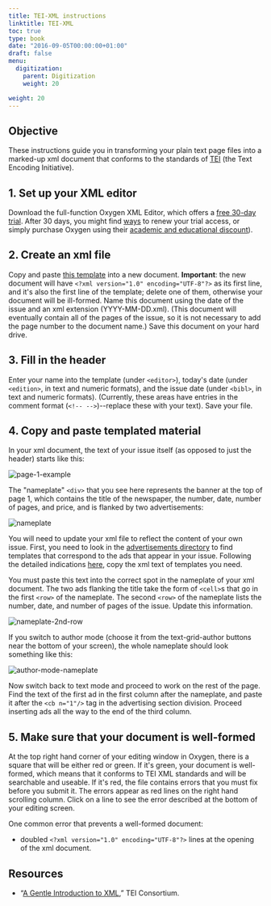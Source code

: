 ```yaml
---
title: TEI-XML instructions
linktitle: TEI-XML
toc: true
type: book
date: "2016-09-05T00:00:00+01:00"
draft: false
menu:
  digitization:
    parent: Digitization
    weight: 20

weight: 20
---
```


## Objective
These instructions guide you in transforming your plain text page files into a marked-up xml document that conforms to the standards of [TEI](http://www.tei-c.org) (the Text Encoding Initiative).

## 1. Set up your XML editor
Download the full-function Oxygen XML Editor, which offers a [free 30-day trial](http://www.oxygenxml.com/xml_editor/register.html). After 30 days, you might find [ways](https://10minutemail.com/) to renew your trial access, or simply purchase Oxygen using their [academic and educational discount](http://oxygenxml.com/academic/)).

## 2. Create an xml file
Copy and paste [this template](https://raw.githubusercontent.com/dig-eg-gaz/boilerplates/master/empty-issue.xml) into a new document. **Important**: the new document will have `<?xml version="1.0" encoding="UTF-8"?>` as its first line, and it's also the first line of the template; delete one of them, otherwise your document will be ill-formed. Name this document using the date of the issue and an xml extension (YYYY-MM-DD.xml). (This document will eventually contain all of the pages of the issue, so it is not necessary to add the page number to the document name.) Save this document on your hard drive.

## 3. Fill in the header
Enter your name into the template (under `<editor>`), today's date (under `<edition>`, in text and numeric formats), and the issue date (under `<bibl>`, in text and numeric formats). (Currently, these areas have entries in the comment format (`<!-- -->`)--replace these with your text). Save your file.

## 4. Copy and paste templated material
In your xml document, the text of your issue itself (as opposed to just the header) starts like this:

![page-1-example](/img/page-1-example.png)

The "nameplate" `<div>` that you see here represents the banner at the top of page 1, which contains the title of the newspaper, the number, date, number of pages, and price, and is flanked by two advertisements: 

![nameplate](/img/nameplate.png)

You will need to update your xml file to reflect the content of your own issue. First, you need to look in the [advertisements directory](/issues/advertisements) to find templates that correspond to the ads that appear in your issue. Following the detailed indications [here](/how-to/digitization/templating-instructions/), copy the xml text of templates you need.

You must paste this text into the correct spot in the nameplate of your xml document. The two ads flanking the title take the form of `<cell>`s that go in the first `<row>` of the nameplate. The second `<row>` of the nameplate lists the number, date, and number of pages of the issue. Update this information.

![nameplate-2nd-row](/img/nameplate-2nd-row.png)

If you switch to author mode (choose it from the text-grid-author buttons near the bottom of your screen), the whole nameplate should look something like this:

![author-mode-nameplate](/img/author-mode-nameplate.png)

Now switch back to text mode and proceed to work on the rest of the page. Find the text of the first ad in the first column after the nameplate, and paste it after the `<cb n="1"/>` tag in the advertising section division. Proceed inserting ads all the way to the end of the third column.

## 5. Make sure that your document is well-formed
At the top right hand corner of your editing window in Oxygen, there is a square that will be either red or green. If it's green, your document is well-formed, which means that it conforms to TEI XML standards and will be searchable and useable. If it's red, the file contains errors that you must fix before you submit it. The errors appear as red lines on the right hand scrolling column. Click on a line to see the error described at the bottom of your editing screen.

One common error that prevents a well-formed document:

- doubled `<?xml version="1.0" encoding="UTF-8"?>` lines at the opening of the xml document.

## Resources
- “[A Gentle Introduction to XML](http://www.tei-c.org/release/doc/tei-p5-doc/en/html/SG.html),” TEI Consortium.

